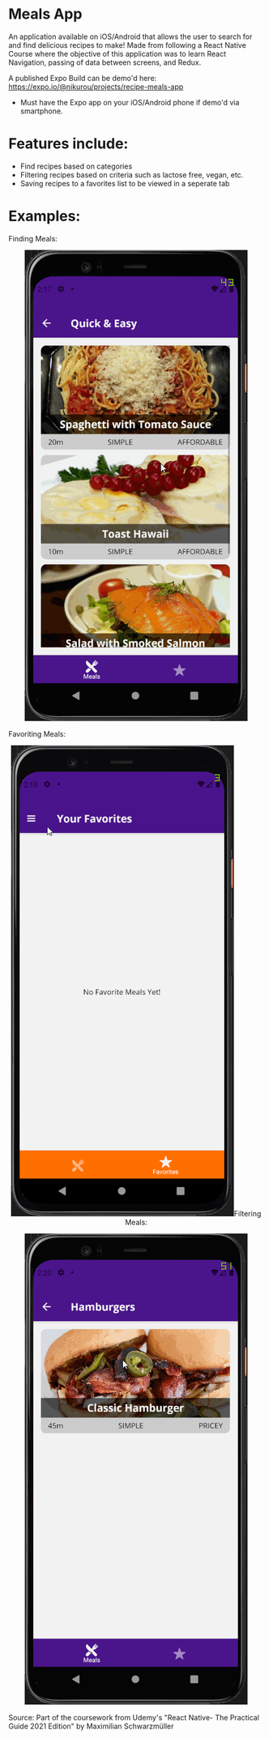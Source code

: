 # Meals App

An application available on iOS/Android that allows the user to search for and find delicious recipes to make! Made from following a React Native Course where the objective of this application was to learn React Navigation, passing of data between screens, and Redux.

A published Expo Build can be demo'd here: https://expo.io/@nikurou/projects/recipe-meals-app
- Must have the Expo app on your iOS/Android phone if demo'd via smartphone.

# Features include:

- Find recipes based on categories
- Filtering recipes based on criteria such as lactose free, vegan, etc.
- Saving recipes to a favorites list to be viewed in a seperate tab

# Examples:

Finding Meals:

<p align="center">
  <img src= "FindindRecipes.gif" alt = "animated")
</p>

Favoriting Meals:

<p align="center">
  <img src= "FavoritingRecipes.gif" alt = "animated")


Filtering Meals:

<p align="center">
  <img src= "FilteringRecipes.gif" alt = "animated")
</p>


Source:
Part of the coursework from Udemy's "React Native- The Practical Guide 2021 Edition" by Maximilian Schwarzmüller


